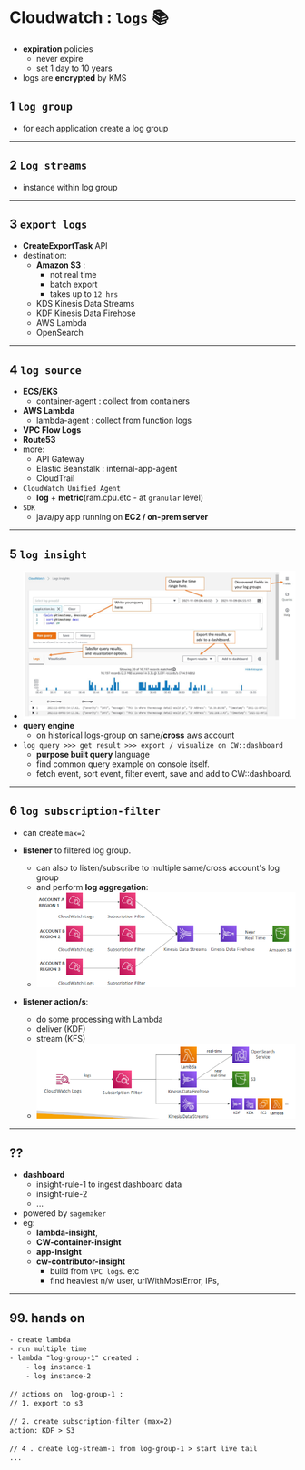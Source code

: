# Cloudwatch : `logs` :books:
- **expiration** policies
  - never expire
  - set 1 day to 10 years
- logs are **encrypted** by KMS

## 1 `log group`
- for each application create a log group

---
## 2 `Log streams`
- instance within log group

---
## 3 `export logs`
- **CreateExportTask** API
- destination:
  - **Amazon S3** : 
    - not real time
    - batch export 
    - takes up to `12 hrs`
  - KDS Kinesis Data Streams
  - KDF Kinesis Data Firehose
  - AWS Lambda
  - OpenSearch

---
## 4 `log source`
- **ECS/EKS**
  - container-agent : collect from containers
- **AWS Lambda**
  - lambda-agent : collect from function logs 
- **VPC Flow Logs**
- **Route53** 
- more:
  - API Gateway
  - Elastic Beanstalk : internal-app-agent
  - CloudTrail 
- `CloudWatch Unified Agent`
  - **log** + **metric**(ram.cpu.etc - at `granular` level)
- `SDK`
  - java/py app running on **EC2 / on-prem server** 
      

---
## 5 `log insight`
- ![img.png](img.png)
- **query engine**
  - on historical logs-group on same/**cross**  aws account
- `log query >>> get result >>> export / visualize on CW::dashboard`
  - **purpose built query** language
  - find common query example on console itself.
  - fetch event, sort event, filter event, save and add to CW::dashboard.

---
## 6 `log subscription-filter`
- can create `max=2`
- **listener** to filtered log group.
  - can also to listen/subscribe to multiple same/cross account's log group 
  - and perform **log aggregation**:
  - ![img_2.png](../99_img/cw/cw-1/img_2.png)
  
- **listener action/s**:
  - do some processing with Lambda
  - deliver (KDF)
  - stream (KFS)
  - ![img_1.png](../99_img/cw/cw-1/img_1.png)

--- 
## ??
- **dashboard**
  - insight-rule-1 to ingest dashboard data
  - insight-rule-2
  - ...
- powered by `sagemaker`
- eg:
  - **lambda-insight**,
  - **CW-container-insight**
  - **app-insight**
  - **cw-contributor-insight**
    - build from `VPC logs`. etc
    - find heaviest n/w user, urlWithMostError, IPs,

---
## 99. hands on
```
- create lambda 
- run multiple time
- lambda "log-group-1" created :
    - log instance-1
    - log instance-2
    
// actions on  log-group-1 :
// 1. export to s3

// 2. create subscription-filter (max=2)
action: KDF > S3
    
// 4 . create log-stream-1 from log-group-1 > start live tail
...
```